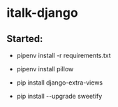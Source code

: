 # italk-django


## Started:

- pipenv install -r requirements.txt

- pipenv install pillow
- pip install django-extra-views
- pip install --upgrade sweetify
